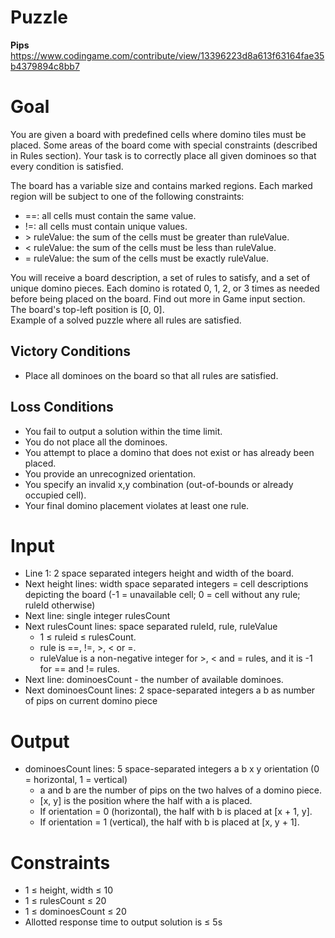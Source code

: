 # Puzzle
**Pips** https://www.codingame.com/contribute/view/13396223d8a613f63164fae35b4379894c8bb7

# Goal
You are given a board with predefined cells where domino tiles must be placed. Some areas of the board come with special constraints (described in Rules section). Your task is to correctly place all given dominoes so that every condition is satisfied.

The board has a variable size and contains marked regions. Each marked region will be subject to one of the following constraints:
* \==: all cells must contain the same value.
* \!=: all cells must contain unique values.
* \> ruleValue: the sum of the cells must be greater than ruleValue.
* \< ruleValue: the sum of the cells must be less than ruleValue.
* \= ruleValue: the sum of the cells must be exactly ruleValue.

You will receive a board description, a set of rules to satisfy, and a set of unique domino pieces. Each domino is rotated 0, 1, 2, or 3 times as needed before being placed on the board. Find out more in Game input section.  
The board's top-left position is [0, 0].  
Example of a solved puzzle where all rules are satisfied.  

## Victory Conditions
* Place all dominoes on the board so that all rules are satisfied.

## Loss Conditions
* You fail to output a solution within the time limit.
* You do not place all the dominoes.
* You attempt to place a domino that does not exist or has already been placed.
* You provide an unrecognized orientation.
* You specify an invalid x,y combination (out-of-bounds or already occupied cell).
* Your final domino placement violates at least one rule.

# Input
* Line 1: 2 space separated integers height and width of the board.
* Next height lines: width space separated integers = cell descriptions depicting the board (-1 = unavailable cell; 0 = cell without any rule; ruleId otherwise)
* Next line: single integer rulesCount
* Next rulesCount lines: space separated ruleId, rule, ruleValue
  * 1 ≤ ruleid ≤ rulesCount.
  * rule is ==, !=, >, < or =.
  * ruleValue is a non-negative integer for >, < and = rules, and it is -1 for == and != rules.
* Next line: dominoesCount - the number of available dominoes.
* Next dominoesCount lines: 2 space-separated integers a b as number of pips on current domino piece

# Output
* dominoesCount lines: 5 space-separated integers a b x y orientation (0 = horizontal, 1 = vertical)
  * a and b are the number of pips on the two halves of a domino piece.
  * [x, y] is the position where the half with a is placed.
  * If orientation = 0 (horizontal), the half with b is placed at [x + 1, y].
  * If orientation = 1 (vertical), the half with b is placed at [x, y + 1].

# Constraints
* 1 ≤ height, width ≤ 10
* 1 ≤ rulesCount ≤ 20
* 1 ≤ dominoesCount ≤ 20
* Allotted response time to output solution is ≤ 5s
